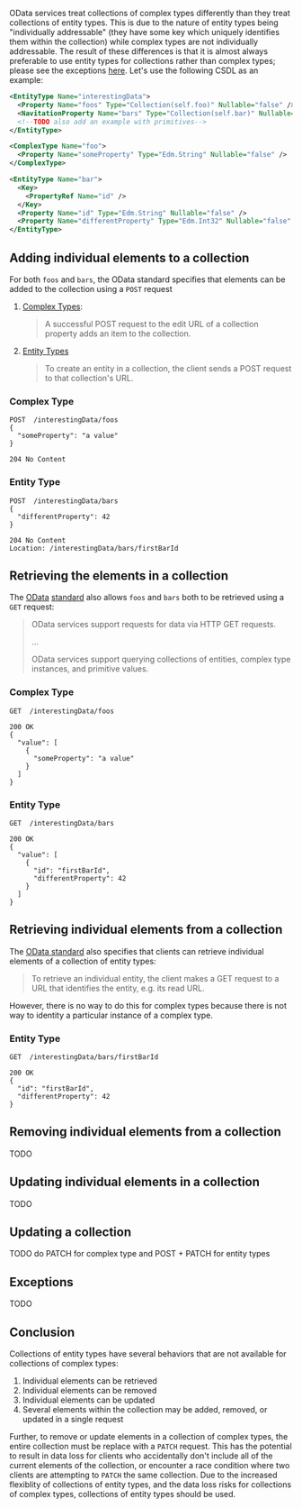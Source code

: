 OData services treat collections of complex types differently than they treat collections of entity types. 
This is due to the nature of entity types being "individually addressable" (they have some key which uniquely identifies them within the collection) while complex types are not individually addressable. 
The result of these differences is that it is almost always preferable to use entity types for collections rather than complex types; please see the exceptions [here](TODO).
Let's use the following CSDL as an example:

```xml
<EntityType Name="interestingData">
  <Property Name="foos" Type="Collection(self.foo)" Nullable="false" />
  <NavitationProperty Name="bars" Type="Collection(self.bar)" Nullable="false" ContainsTarget="true" />
  <!--TODO also add an example with primitives-->
</EntityType>

<ComplexType Name="foo">
  <Property Name="someProperty" Type="Edm.String" Nullable="false" />
</ComplexType>

<EntityType Name="bar">
  <Key>
    <PropertyRef Name="id" />
  </Key>
  <Property Name="id" Type="Edm.String" Nullable="false" />
  <Property Name="differentProperty" Type="Edm.Int32" Nullable="false" />
</EntityType>
```

## Adding individual elements to a collection

For both `foos` and `bars`, the OData standard specifies that elements can be added to the collection using a `POST` request
1. [Complex Types](https://docs.oasis-open.org/odata/odata/v4.01/odata-v4.01-part1-protocol.html#sec_UpdateaCollectionProperty):

   > A successful POST request to the edit URL of a collection property adds an item to the collection.
2. [Entity Types](https://docs.oasis-open.org/odata/odata/v4.01/odata-v4.01-part1-protocol.html#_Toc31358976)

   > To create an entity in a collection, the client sends a POST request to that collection's URL.

### Complex Type

```HTTP
POST  /interestingData/foos
{
  "someProperty": "a value"
}

204 No Content
```

### Entity Type

```HTTP
POST  /interestingData/bars
{
  "differentProperty": 42
}

204 No Content
Location: /interestingData/bars/firstBarId
```

## Retrieving the elements in a collection

The [OData](https://docs.oasis-open.org/odata/odata/v4.01/odata-v4.01-part1-protocol.html#_Toc31358935) [standard](https://docs.oasis-open.org/odata/odata/v4.01/odata-v4.01-part1-protocol.html#_Toc31358947) also allows `foos` and `bars` both to be retrieved using a `GET` request:
> OData services support requests for data via HTTP GET requests.
> 
> ...
> 
> OData services support querying collections of entities, complex type instances, and primitive values.

### Complex Type

```HTTP
GET  /interestingData/foos

200 OK
{
  "value": [
    {
      "someProperty": "a value"
    }
  ]
}
```

### Entity Type

```HTTP
GET  /interestingData/bars

200 OK
{
  "value": [
    {
      "id": "firstBarId",
      "differentProperty": 42
    }
  ]
}
```

## Retrieving individual elements from a collection

The [OData standard](https://docs.oasis-open.org/odata/odata/v4.01/odata-v4.01-part1-protocol.html#sec_RequestingIndividualEntities) also specifies that clients can retrieve individual elements of a collection of entity types:
> To retrieve an individual entity, the client makes a GET request to a URL that identifies the entity, e.g. its read URL.

However, there is no way to do this for complex types because there is not way to identity a particular instance of a complex type. 

### Entity Type

```HTTP
GET  /interestingData/bars/firstBarId

200 OK
{
  "id": "firstBarId",
  "differentProperty": 42
}
```

## Removing individual elements from a collection

TODO

## Updating individual elements in a collection

TODO

## Updating a collection

TODO do PATCH for complex type and POST + PATCH for entity types

## Exceptions

TODO

## Conclusion

Collections of entity types have several behaviors that are not available for collections of complex types:
1. Individual elements can be retrieved
2. Individual elements can be removed
3. Individual elements can be updated
4. Several elements within the collection may be added, removed, or updated in a single request

Further, to remove or update elements in a collection of complex types, the entire collection must be replace with a `PATCH` request. 
This has the potential to result in data loss for clients who accidentally don't include all of the current elements of the collection, or encounter a race condition where two clients are attempting to `PATCH` the same collection.
Due to the increased flexiblity of collections of entity types, and the data loss risks for collections of complex types, collections of entity types should be used. 
